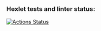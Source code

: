 ### Hexlet tests and linter status:
[![Actions Status](https://github.com/Karen2485/frontend-project-12/workflows/hexlet-check/badge.svg)](https://github.com/Karen2485/frontend-project-12/actions)